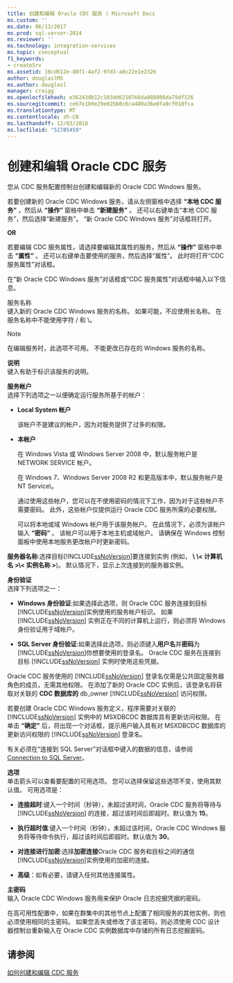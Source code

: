 ```yaml
---
title: 创建和编辑 Oracle CDC 服务 | Microsoft Docs
ms.custom: ''
ms.date: 06/13/2017
ms.prod: sql-server-2014
ms.reviewer: ''
ms.technology: integration-services
ms.topic: conceptual
f1_keywords:
- createSrv
ms.assetid: 10cd612e-d8f1-4af2-97d3-a0c22e1e2326
author: douglaslMS
ms.author: douglasl
manager: craigg
ms.openlocfilehash: e362438b12c103dd6210766da888086da79df126
ms.sourcegitcommit: ceb7e1b9e29e02bb0c6ca400a36e0fa9cf010fca
ms.translationtype: MT
ms.contentlocale: zh-CN
ms.lasthandoff: 12/03/2018
ms.locfileid: "52785459"
---
```

# <a name="create-and-edit-an-oracle-cdc-service"></a>创建和编辑 Oracle CDC 服务
  您从 CDC 服务配置控制台创建和编辑新的 Oracle CDC Windows 服务。  
  
 若要创建新的 Oracle CDC Windows 服务，请从左侧窗格中选择 **“本地 CDC 服务”** ，然后从 **“操作”** 窗格中单击 **“新建服务”** 。 还可以右键单击“本地 CDC 服务”，然后选择“新建服务”。 “新 Oracle CDC Windows 服务”对话框将打开。  
  
 **OR**  
  
 若要编辑 CDC 服务属性，请选择要编辑其属性的服务，然后从 **“操作”** 窗格中单击 **“属性”** 。 还可以右键单击要使用的服务，然后选择“属性”。 此时将打开“CDC 服务属性”对话框。  
  
 在“新 Oracle CDC Windows 服务”对话框或“CDC 服务属性”对话框中输入以下信息。  
  
 服务名称  
 键入新的 Oracle CDC Windows 服务的名称。 如果可能，不应使用长名称。 在服务名称中不能使用字符 / 和 \。  
  
> [!NOTE]  
> 在编辑服务时，此选项不可用。 不能更改已存在的 Windows 服务的名称。  
  
 **说明**  
 键入有助于标识该服务的说明。  
  
 **服务帐户**  
 选择下列选项之一以便确定运行服务所基于的帐户：  
  
-   **Local System 帐户**  
  
     该帐户不是建议的帐户，因为对服务提供了过多的权限。  
  
-   **本帐户**  
  
     在 Windows Vista 或 Windows Server 2008 中，默认服务帐户是 NETWORK SERVICE 帐户。  
  
     在 Windows 7、Windows Server 2008 R2 和更高版本中，默认服务帐户是 NT Service\\<service-name>。  
  
     通过使用这些帐户，您可以在不使用密码的情况下工作，因为对于这些帐户不需要密码。 此外，这些帐户仅提供运行 Oracle CDC 服务所需的必要权限。  
  
     可以将本地或域 Windows 帐户用于该服务帐户。 在此情况下，必须为该帐户输入 **“密码”** 。 该帐户可以用于本地主机或域帐户。 请确保在 Windows 控制面板中使用本地服务更改帐户时更新密码。  
  
 **服务器名称**:选择目标[!INCLUDE[ssNoVersion](../../includes/ssnoversion-md.md)]要连接到实例 (例如，  **\\ \\< 计算机名 >\\< 实例名称 >**)。 默认情况下，显示上次连接到的服务器实例。  
  
 **身份验证**  
 选择下列选项之一：  
  
-   **Windows 身份验证**:如果选择此选项，则 Oracle CDC 服务连接到目标[!INCLUDE[ssNoVersion](../../includes/ssnoversion-md.md)]实例使用的服务帐户标识。 如果 [!INCLUDE[ssNoVersion](../../includes/ssnoversion-md.md)] 实例正在不同的计算机上运行，则必须将 Windows 身份验证用于域帐户。  
  
-   **SQL Server 身份验证**:如果选择此选项，则必须键入**用户名**并**密码**为[!INCLUDE[ssNoVersion](../../includes/ssnoversion-md.md)]你想要使用的登录名。 Oracle CDC 服务在连接到目标 [!INCLUDE[ssNoVersion](../../includes/ssnoversion-md.md)] 实例时使用这些凭据。  
  
 Oracle CDC 服务使用的 [!INCLUDE[ssNoVersion](../../includes/ssnoversion-md.md)] 登录名仅需是公共固定服务器角色的成员，无需其他权限。 在添加了新的 Oracle CDC 实例后，该登录名将获取对关联的 **CDC 数据库的** db_owner [!INCLUDE[ssNoVersion](../../includes/ssnoversion-md.md)] 访问权限。  
  
 若要创建 Oracle CDC Windows 服务定义，程序需要对关联的 [!INCLUDE[ssNoVersion](../../includes/ssnoversion-md.md)] 实例中的 MSXDBCDC 数据库具有更新访问权限。 在单击 **“确定”** 后，将出现一个对话框，提示用户输入具有对 MSXDBCDC 数据库的更新访问权限的 [!INCLUDE[ssNoVersion](../../includes/ssnoversion-md.md)] 登录名。  
  
 有关必须在“连接到 SQL Server”对话框中键入的数据的信息，请参阅 [Connection to SQL Server](connection-to-sql-server.md)。  
  
 **选项**  
 单击箭头可以查看要配置的可用选项。 您可以选择保留这些选项不变，使用其默认值。 可用选项是：  
  
-   **连接超时**:键入一个时间（秒钟），未超过该时间，Oracle CDC 服务将等待与 [!INCLUDE[ssNoVersion](../../includes/ssnoversion-md.md)] 的连接，超过该时间后即超时。默认值为 **15**。  
  
-   **执行超时值**:键入一个时间（秒钟），未超过该时间，Oracle CDC Windows 服务将等待命令执行，超过该时间后即超时。默认值为 **30**。  
  
-   **对连接进行加密**:选择**加密连接**Oracle CDC 服务和目标之间的通信[!INCLUDE[ssNoVersion](../../includes/ssnoversion-md.md)]实例使用的加密的连接。  
  
-   **高级**：如有必要，请键入任何其他连接属性。  
  
 **主密码**  
 输入 Oracle CDC Windows 服务用来保护 Oracle 日志挖掘凭据的密码。  
  
 在高可用性配置中，如果在群集中的其他节点上配置了相同服务的其他实例，则也必须使用相同的主密码。 如果您丢失或修改了该主密码，则必须使用 CDC 设计器控制台重新输入在 Oracle CDC 实例数据库中存储的所有日志挖掘密码。  
  
## <a name="see-also"></a>请参阅  
 [如何创建和编辑 CDC 服务](how-to-create-and-edit-a-cdc-service.md)  
  
  
